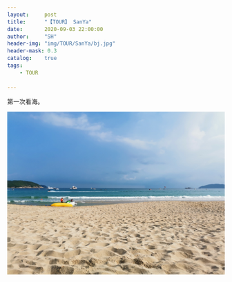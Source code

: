 ```yaml
---
layout:     post
title:      "【TOUR】 SanYa"
date:       2020-09-03 22:00:00
author:     "SH"
header-img: "img/TOUR/SanYa/bj.jpg"
header-mask: 0.3
catalog:    true
tags:
    - TOUR

---
```


第一次看海。

![img](/img/TOUR/SanYa/shatan.jpg)

